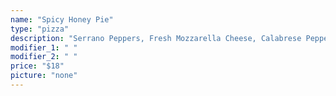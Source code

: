 ```yaml
---
name: "Spicy Honey Pie"
type: "pizza"
description: "Serrano Peppers, Fresh Mozzarella Cheese, Calabrese Pepper Puree, Beer Battered Onion Strips, Drizzled with Honey."
modifier_1: " "
modifier_2: " "
price: "$18"
picture: "none"
---
```

